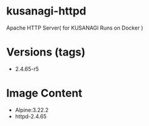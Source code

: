 # kusanagi-httpd

Apache HTTP Server( for KUSANAGI Runs on Docker )

# Versions (tags)

- 2.4.65-r5

# Image Content

- Alpine:3.22.2
- httpd-2.4.65

